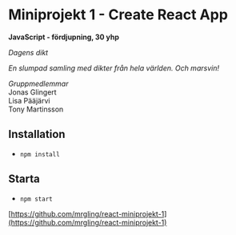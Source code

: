 # Miniprojekt 1 - Create React App

**JavaScript - fördjupning, 30 yhp**

*Dagens dikt*

*En slumpad samling med dikter från hela världen.  Och marsvin!*

*Gruppmedlemmar*  
Jonas Glingert  
Lisa Pääjärvi  
Tony Martinsson

## Installation

* `npm install`

## Starta

* `npm start`  

[https://github.com/mrgling/react-miniprojekt-1](https://github.com/mrgling/react-miniprojekt-1)
